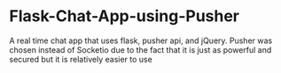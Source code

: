 # Flask-Chat-App-using-Pusher

A real time chat app that uses flask, pusher api, and jQuery. Pusher was chosen instead of Socketio due to the fact that it is just as powerful and secured but it is relatively easier to use 
